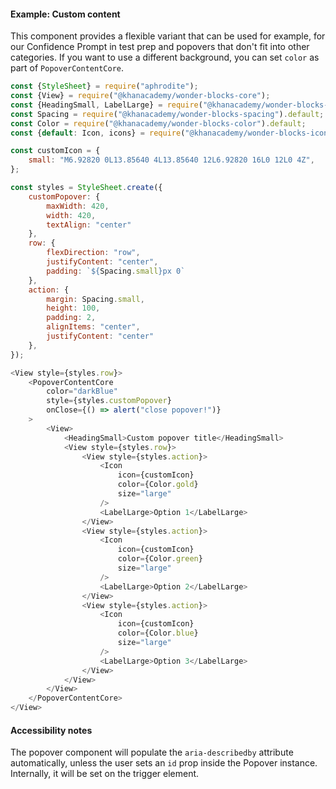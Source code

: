 #### Example: Custom content

This component provides a flexible variant that can be used for example, for our Confidence Prompt in test prep and popovers that don't fit into other categories. If you want to use a different background, you can set `color` as part of `PopoverContentCore`.

```js
const {StyleSheet} = require("aphrodite");
const {View} = require("@khanacademy/wonder-blocks-core");
const {HeadingSmall, LabelLarge} = require("@khanacademy/wonder-blocks-typography");
const Spacing = require("@khanacademy/wonder-blocks-spacing").default;
const Color = require("@khanacademy/wonder-blocks-color").default;
const {default: Icon, icons} = require("@khanacademy/wonder-blocks-icon");

const customIcon = {
    small: "M6.92820 0L13.85640 4L13.85640 12L6.92820 16L0 12L0 4Z",
};

const styles = StyleSheet.create({
    customPopover: {
        maxWidth: 420,
        width: 420,
        textAlign: "center"
    },
    row: {
        flexDirection: "row",
        justifyContent: "center",
        padding: `${Spacing.small}px 0`
    },
    action: {
        margin: Spacing.small,
        height: 100,
        padding: 2,
        alignItems: "center",
        justifyContent: "center"
    },
});

<View style={styles.row}>
    <PopoverContentCore
        color="darkBlue"
        style={styles.customPopover}
        onClose={() => alert("close popover!")}
    >
        <View>
            <HeadingSmall>Custom popover title</HeadingSmall>
            <View style={styles.row}>
                <View style={styles.action}>
                    <Icon
                        icon={customIcon}
                        color={Color.gold}
                        size="large"
                    />
                    <LabelLarge>Option 1</LabelLarge>
                </View>
                <View style={styles.action}>
                    <Icon
                        icon={customIcon}
                        color={Color.green}
                        size="large"
                    />
                    <LabelLarge>Option 2</LabelLarge>
                </View>
                <View style={styles.action}>
                    <Icon
                        icon={customIcon}
                        color={Color.blue}
                        size="large"
                    />
                    <LabelLarge>Option 3</LabelLarge>
                </View>
            </View>
        </View>
    </PopoverContentCore>
</View>
```

#### Accessibility notes
The popover component will populate the `aria-describedby` attribute
automatically, unless the user sets an `id` prop inside the Popover instance.
Internally, it will be set on the trigger element.
